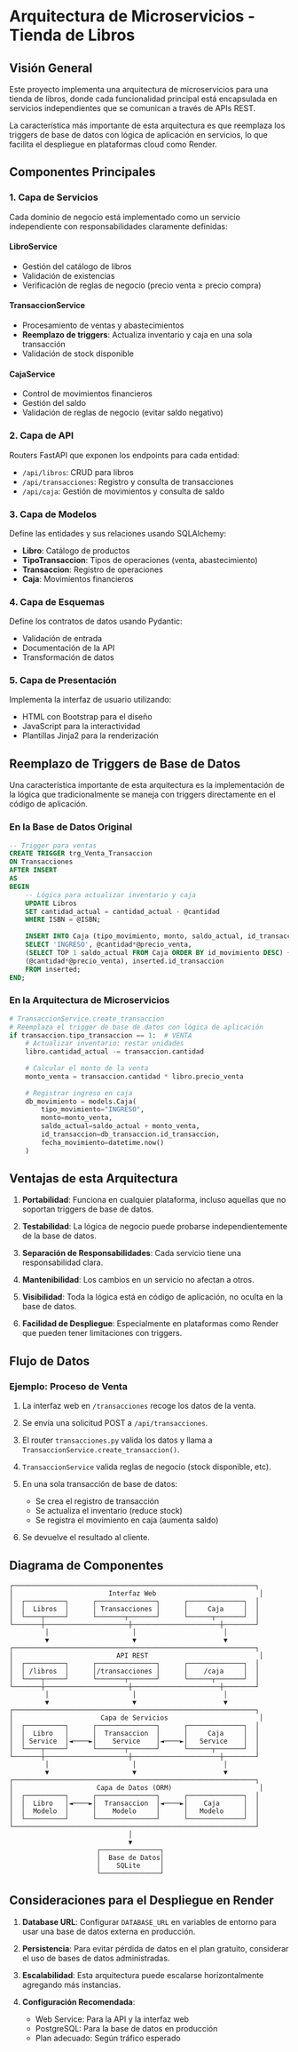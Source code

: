 # Arquitectura de Microservicios - Tienda de Libros

## Visión General

Este proyecto implementa una arquitectura de microservicios para una tienda de libros, donde cada funcionalidad principal está encapsulada en servicios independientes que se comunican a través de APIs REST.

La característica más importante de esta arquitectura es que reemplaza los triggers de base de datos con lógica de aplicación en servicios, lo que facilita el despliegue en plataformas cloud como Render.

## Componentes Principales

### 1. Capa de Servicios

Cada dominio de negocio está implementado como un servicio independiente con responsabilidades claramente definidas:

#### LibroService
- Gestión del catálogo de libros
- Validación de existencias
- Verificación de reglas de negocio (precio venta ≥ precio compra)

#### TransaccionService
- Procesamiento de ventas y abastecimientos
- **Reemplazo de triggers**: Actualiza inventario y caja en una sola transacción
- Validación de stock disponible

#### CajaService
- Control de movimientos financieros
- Gestión del saldo
- Validación de reglas de negocio (evitar saldo negativo)

### 2. Capa de API

Routers FastAPI que exponen los endpoints para cada entidad:

- `/api/libros`: CRUD para libros
- `/api/transacciones`: Registro y consulta de transacciones
- `/api/caja`: Gestión de movimientos y consulta de saldo

### 3. Capa de Modelos

Define las entidades y sus relaciones usando SQLAlchemy:

- **Libro**: Catálogo de productos
- **TipoTransaccion**: Tipos de operaciones (venta, abastecimiento)
- **Transaccion**: Registro de operaciones
- **Caja**: Movimientos financieros

### 4. Capa de Esquemas

Define los contratos de datos usando Pydantic:

- Validación de entrada
- Documentación de la API
- Transformación de datos

### 5. Capa de Presentación

Implementa la interfaz de usuario utilizando:

- HTML con Bootstrap para el diseño
- JavaScript para la interactividad
- Plantillas Jinja2 para la renderización

## Reemplazo de Triggers de Base de Datos

Una característica importante de esta arquitectura es la implementación de la lógica que tradicionalmente se maneja con triggers directamente en el código de aplicación.

### En la Base de Datos Original

```sql
-- Trigger para ventas
CREATE TRIGGER trg_Venta_Transaccion
ON Transacciones
AFTER INSERT
AS
BEGIN
    -- Lógica para actualizar inventario y caja
    UPDATE Libros
    SET cantidad_actual = cantidad_actual - @cantidad
    WHERE ISBN = @ISBN;
    
    INSERT INTO Caja (tipo_movimiento, monto, saldo_actual, id_transaccion)
    SELECT 'INGRESO', @cantidad*@precio_venta, 
    (SELECT TOP 1 saldo_actual FROM Caja ORDER BY id_movimiento DESC) + 
    (@cantidad*@precio_venta), inserted.id_transaccion 
    FROM inserted;
END;
```

### En la Arquitectura de Microservicios

```python
# TransaccionService.create_transaccion
# Reemplaza el trigger de base de datos con lógica de aplicación
if transaccion.tipo_transaccion == 1:  # VENTA
    # Actualizar inventario: restar unidades
    libro.cantidad_actual -= transaccion.cantidad
    
    # Calcular el monto de la venta
    monto_venta = transaccion.cantidad * libro.precio_venta
    
    # Registrar ingreso en caja
    db_movimiento = models.Caja(
        tipo_movimiento="INGRESO",
        monto=monto_venta,
        saldo_actual=saldo_actual + monto_venta,
        id_transaccion=db_transaccion.id_transaccion,
        fecha_movimiento=datetime.now()
    )
```

## Ventajas de esta Arquitectura

1. **Portabilidad**: Funciona en cualquier plataforma, incluso aquellas que no soportan triggers de base de datos.

2. **Testabilidad**: La lógica de negocio puede probarse independientemente de la base de datos.

3. **Separación de Responsabilidades**: Cada servicio tiene una responsabilidad clara.

4. **Mantenibilidad**: Los cambios en un servicio no afectan a otros.

5. **Visibilidad**: Toda la lógica está en código de aplicación, no oculta en la base de datos.

6. **Facilidad de Despliegue**: Especialmente en plataformas como Render que pueden tener limitaciones con triggers.

## Flujo de Datos

### Ejemplo: Proceso de Venta

1. La interfaz web en `/transacciones` recoge los datos de la venta.

2. Se envía una solicitud POST a `/api/transacciones`.

3. El router `transacciones.py` valida los datos y llama a `TransaccionService.create_transaccion()`.

4. `TransaccionService` valida reglas de negocio (stock disponible, etc).

5. En una sola transacción de base de datos:
   - Se crea el registro de transacción
   - Se actualiza el inventario (reduce stock)
   - Se registra el movimiento en caja (aumenta saldo)

6. Se devuelve el resultado al cliente.

## Diagrama de Componentes

```
┌─────────────────────────────────────────────────────────────┐
│                        Interfaz Web                          │
│  ┌──────────┐      ┌───────────────┐      ┌──────────────┐  │
│  │  Libros  │      │ Transacciones │      │     Caja     │  │
│  └────┬─────┘      └───────┬───────┘      └──────┬───────┘  │
└───────┼─────────────────────┼──────────────────────┼────────┘
         │                     │                      │
         ▼                     ▼                      ▼
┌─────────────────────────────────────────────────────────────┐
│                          API REST                            │
│  ┌──────────┐      ┌───────────────┐      ┌──────────────┐  │
│  │ /libros  │      │/transacciones │      │    /caja     │  │
│  └────┬─────┘      └───────┬───────┘      └──────┬───────┘  │
└───────┼─────────────────────┼──────────────────────┼────────┘
         │                     │                      │
         ▼                     ▼                      ▼
┌─────────────────────────────────────────────────────────────┐
│                      Capa de Servicios                       │
│  ┌──────────┐      ┌───────────────┐      ┌──────────────┐  │
│  │  Libro   │      │  Transaccion  │      │     Caja     │  │
│  │ Service  │◄────►│    Service    │◄────►│   Service    │  │
│  └────┬─────┘      └───────┬───────┘      └──────┬───────┘  │
└───────┼─────────────────────┼──────────────────────┼────────┘
         │                     │                      │
         ▼                     ▼                      ▼
┌─────────────────────────────────────────────────────────────┐
│                     Capa de Datos (ORM)                      │
│  ┌──────────┐      ┌───────────────┐      ┌──────────────┐  │
│  │  Libro   │◄────►│  Transaccion  │◄────►│    Caja      │  │
│  │  Modelo  │      │    Modelo     │      │   Modelo     │  │
│  └──────────┘      └───────────────┘      └──────────────┘  │
└─────────────────────────────────────────────────────────────┘
                              │
                              ▼
                      ┌───────────────┐
                      │  Base de Datos│
                      │    SQLite     │
                      └───────────────┘
```

## Consideraciones para el Despliegue en Render

1. **Database URL**: Configurar `DATABASE_URL` en variables de entorno para usar una base de datos externa en producción.

2. **Persistencia**: Para evitar pérdida de datos en el plan gratuito, considerar el uso de bases de datos administradas.

3. **Escalabilidad**: Esta arquitectura puede escalarse horizontalmente agregando más instancias.

4. **Configuración Recomendada**:
   - Web Service: Para la API y la interfaz web
   - PostgreSQL: Para la base de datos en producción
   - Plan adecuado: Según tráfico esperado 